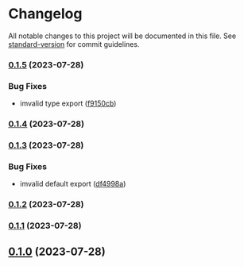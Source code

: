 # Changelog

All notable changes to this project will be documented in this file. See [standard-version](https://github.com/conventional-changelog/standard-version) for commit guidelines.

### [0.1.5](https://github.com/SynapseMedia/dendritejs/compare/v0.1.4...v0.1.5) (2023-07-28)


### Bug Fixes

* imvalid type export ([f9150cb](https://github.com/SynapseMedia/dendritejs/commit/f9150cbfe131fc8744d35c5d7ceb26d48c9644ea))

### [0.1.4](https://github.com/SynapseMedia/dendritejs/compare/v0.1.3...v0.1.4) (2023-07-28)

### [0.1.3](https://github.com/SynapseMedia/dendritejs/compare/v0.1.2...v0.1.3) (2023-07-28)


### Bug Fixes

* imvalid default export ([df4998a](https://github.com/SynapseMedia/dendritejs/commit/df4998a5dbca4d919f83abd72c3d7b3b38c681fd))

### [0.1.2](https://github.com/SynapseMedia/dendritejs/compare/v0.1.1...v0.1.2) (2023-07-28)

### [0.1.1](https://github.com/SynapseMedia/dendritejs/compare/v0.1.0...v0.1.1) (2023-07-28)

## [0.1.0](https://github.com/SynapseMedia/dendritejs/compare/v0.0.2...v0.1.0) (2023-07-28)
